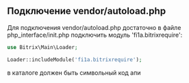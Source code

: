 ## Подключение vendor/autoload.php

Для подключения vendor/autoload.php достаточно в файле php_interface/init.php подключить модуль 'fi1a.bitrixrequire':

```php
use Bitrix\Main\Loader;

Loader::includeModule('fi1a.bitrixrequire');
```

в каталоге должен быть символьный код апи